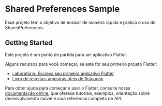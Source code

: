 # Shared Preferences Sample

Esse projeto tem o objetivo de ensisar de maneira rapida e pratica o uso do SharedPreferences

## Getting Started

Este projeto é um ponto de partida para um aplicativo Flutter.

Alguns recursos para você começar, se este for seu primeiro projeto Flutter:

- [Laboratório: Escreva seu primeiro aplicativo Flutter](https://flutter.dev/docs/get-started/codelab)
- [Livro de receitas: amostras úteis de flutuação](https://flutter.dev/docs/cookbook)

Para obter ajuda para começar a usar o Flutter, consulte nossa [documentação online](https://flutter.dev/docs), que oferece tutoriais, exemplos, orientação sobre desenvolvimento móvel e uma referência completa de API.